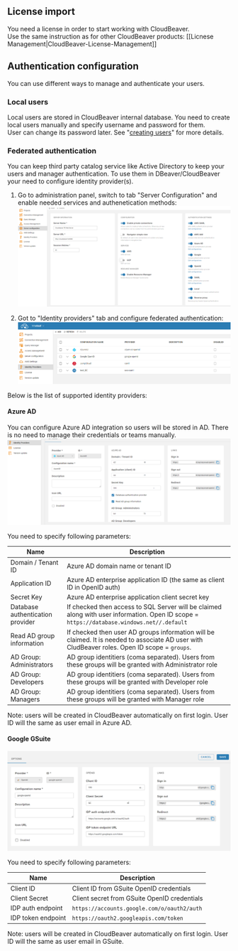 ## License import

You need a license in order to start working with CloudBeaver.  
Use the same instruction as for other CloudBeaver products: [[Licnese Management|CloudBeaver-License-Management]]

## Authentication configuration

You can use different ways to manage and authenticate your users.

### Local users

Local users are stored in CloudBeaver internal database. You need to create local users manually and specify username and password for them.  
User can change its password later.
See "<a href="#creating-users">creating users</a>" for more details.

### Federated authentication

You can keep third party catalog service like Active Directory to keep your users and manager authentication. To use them in DBeaver/CloudBeaver your need to configure identity provider(s).  
1. Go to administration panel, switch to tab "Server Configuration" and enable needed services and authenetication methods:
![](images/te/server-config.png)

2. Got to "Identity providers" tab and configure federated authentication:
![](images/te/identity-providers.png)

Below is the list of supported identity providers:

#### Azure AD

You can configure Azure AD integration so users will be stored in AD. There is no need to manage their credentials or teams manually.
![](images/te/azure-ad-ip-config.png)

You need to specify following parameters:

Name | Description
---|---
Domain / Tenant ID | Azure AD domain name or tenant ID
Application ID | Azure AD enterprise application ID (the same as client ID in OpenID auth)
Secret Key | Azure AD enterprise application client secret key
Database authentication provider | If checked then access to SQL Server will be claimed along with user information. Open ID scope = `https://database.windows.net//.default`
Read AD group information | If checked then user AD groups information will be claimed. It is needed to associate AD user with CludBeaver roles. Open ID scope = `groups`.
AD Group: Administrators | AD group identitiers (coma separated). Users from these groups will be granted with Administrator role
AD Group: Developers | AD group identitiers (coma separated). Users from these groups will be granted with Developer role
AD Group: Managers | AD group identitiers (coma separated). Users from these groups will be granted with Manager role

Note: users will be created in CloudBeaver automatically on first login.
User ID will the same as user email in Azure AD.

#### Google GSuite

![](images/te/gsuite-ip-config.png)

You need to specify following parameters:

Name | Description
---|---
Client ID | Client ID from GSuite OpenID credentials
Client Secret | Client secret from GSuite OpenID credentials
IDP auth endpoint | `https://accounts.google.com/o/oauth2/auth`
IDP token endpoint | `https://oauth2.googleapis.com/token`

Note: users will be created in CloudBeaver automatically on first login.
User ID will the same as user email in GSuite.

<!--
#### AWS SSO

#### OpenId

#### SAML

## Creating users

## Creating teams

## Managing projects

-->